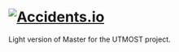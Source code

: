 
# [![Accidents.io](http://accidents.io/medias/resize/800/800/17be037aa4f312eec7cb4442a692b994c01feab6.png)](http://accidents.io/)

Light version of Master for the UTMOST project.
